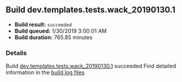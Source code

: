 ## Build dev.templates.tests.wack_20190130.1
- **Build result:** `succeeded`
- **Build queued:** 1/30/2019 3:00:01 AM
- **Build duration:** 765.85 minutes
### Details
Build [dev.templates.tests.wack_20190130.1](https://winappstudio.visualstudio.com/web/build.aspx?pcguid=a4ef43be-68ce-4195-a619-079b4d9834c2&builduri=vstfs%3a%2f%2f%2fBuild%2fBuild%2f26993) succeeded
Find detailed information in the [build log files](https://uwpctdiags.blob.core.windows.net/buildlogs/dev.templates.tests.wack_20190130.1_logs.zip)
